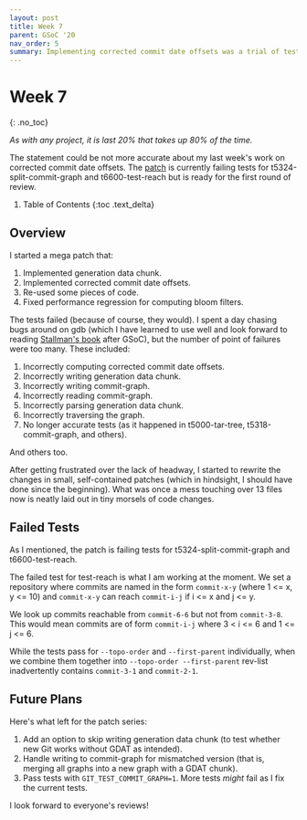 ```yaml
---
layout: post
title: Week 7
parent: GSoC '20
nav_order: 5
summary: Implementing corrected commit date offsets was a trial of tests and debugging.
---
```


# Week 7
{: .no_toc}

_As with any project, it is last 20% that takes up 80% of the time._

The statement could be not more accurate about my last week's work on corrected commit date offsets. The [patch](https://github.com/gitgitgadget/git/pull/676) is currently failing tests for t5324-split-commit-graph and t6600-test-reach but is ready for the first round of review. 

1. Table of Contents
{:toc .text_delta}

## Overview

I started a mega patch that:
1. Implemented generation data chunk.
2. Implemented corrected commit date offsets.
3. Re-used some pieces of code.
4. Fixed performance regression for computing bloom filters.

The tests failed (because of course, they would). I spent a day chasing bugs around on gdb (which I have learned to use well and look forward to reading [Stallman's book](https://www.amazon.com/Debugging-GDB-GNU-Source-Level-Debugger/dp/1882114884) after GSoC), but the number of point of failures were too many. These included:
1. Incorrectly computing corrected commit date offsets.
2. Incorrectly writing generation data chunk.
3. Incorrectly writing commit-graph.
4. Incorrectly reading commit-graph.
5. Incorrectly parsing generation data chunk.
6. Incorrectly traversing the graph.
7. No longer accurate tests (as it happened in t5000-tar-tree, t5318-commit-graph, and others).

And others too.

After getting frustrated over the lack of headway, I started to rewrite the changes in small, self-contained patches (which in hindsight, I should have done since the beginning). What was once a mess touching over 13 files now is neatly laid out in tiny morsels of code changes.

## Failed Tests

As I mentioned, the patch is failing tests for t5324-split-commit-graph and t6600-test-reach.

The failed test for test-reach is what I am working at the moment. We set a repository where commits are named in the form `commit-x-y` (where 1 <= x, y <= 10) and `commit-x-y` can reach `commit-i-j` if i <= x and j <= y.

We look up commits reachable from `commit-6-6` but not from `commit-3-8`. This would mean commits are of form `commit-i-j` where 3 < i <= 6 and 1 <= j <= 6.

While the tests pass for `--topo-order` and `--first-parent` individually, when we combine them together into `--topo-order --first-parent` rev-list inadvertently contains `commit-3-1` and `commit-2-1`.

## Future Plans

Here's what left for the patch series:
1. Add an option to skip writing generation data chunk (to test whether new Git works without GDAT as intended).
2. Handle writing to commit-graph for mismatched version (that is, merging all graphs into a new graph with a GDAT chunk).
3. Pass tests with `GIT_TEST_COMMIT_GRAPH=1`. More tests *might* fail as I fix the current tests.

I look forward to everyone's reviews!
